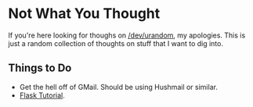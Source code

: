 # Not What You Thought

If you're here looking for thoughs on [/dev/urandom](https://en.wikipedia.org/wiki//dev/random), my apologies. This is just
a random collection of thoughts on stuff that I want to dig into.

## Things to Do

* Get the hell off of GMail. Should be using Hushmail or similar.
* [Flask Tutorial](https://blog.miguelgrinberg.com/post/the-flask-mega-tutorial-part-i-hello-world).
